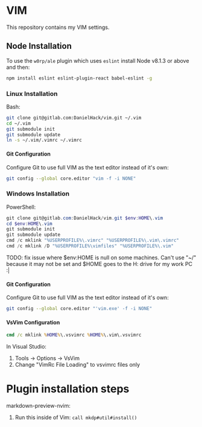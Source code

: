 # VIM
This repository contains my VIM settings.

## Node Installation
To use the `w0rp/ale` plugin which uses `eslint` install Node v8.1.3 or above and then:
```sh
npm install eslint eslint-plugin-react babel-eslint -g
```

### Linux Installation
Bash:
```sh
git clone git@gitlab.com:DanielHack/vim.git ~/.vim
cd ~/.vim
git submodule init
git submodule update
ln -s ~/.vim/.vimrc ~/.vimrc
```

#### Git Configuration
Configure Git to use full VIM as the text editor instead of it's own:
```sh
git config --global core.editor "vim -f -i NONE"
```

### Windows Installation
PowerShell:
```powershell
git clone git@gitlab.com:DanielHack/vim.git $env:HOME\.vim
cd $env:HOME\.vim
git submodule init
git submodule update
cmd /c mklink "%USERPROFILE%\.vimrc" "%USERPROFILE%\.vim\.vimrc"
cmd /c mklink /D "%USERPROFILE%\vimfiles" "%USERPROFILE%\.vim"
```

TODO: fix issue where $env:HOME is null on some machines. Can't use "~/" because it may not be set and $HOME goes to the H: drive for my work PC :|

#### Git Configuration
Configure Git to use full VIM as the text editor instead of it's own:
```sh
git config --global core.editor "'vim.exe' -f -i NONE"
```

#### VsVim Configuration
```cmd
cmd /c mklink %HOME%\.vsvimrc %HOME%\.vim\.vsvimrc
```
In Visual Studio:
1. Tools -> Options -> VsVim
2. Change "VimRc File Loading" to vsvimrc files only

# Plugin installation steps

markdown-preview-nvim:
1. Run this inside of Vim: ```call mkdp#util#install()```
